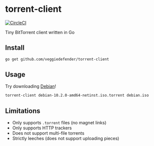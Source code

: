 # torrent-client

[![CircleCI](https://circleci.com/gh/veggiedefender/torrent-client.svg?style=shield)](https://circleci.com/gh/veggiedefender/torrent-client)

Tiny BitTorrent client written in Go

## Install

```sh
go get github.com/veggiedefender/torrent-client
```

## Usage
Try downloading [Debian](https://cdimage.debian.org/debian-cd/current/amd64/bt-cd/#indexlist)!

```sh
torrent-client debian-10.2.0-amd64-netinst.iso.torrent debian.iso
```

## Limitations
* Only supports `.torrent` files (no magnet links)
* Only supports HTTP trackers
* Does not support multi-file torrents
* Strictly leeches (does not support uploading pieces)
